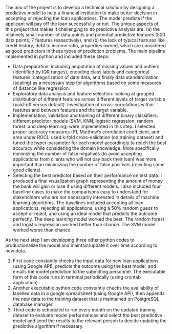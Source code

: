 The aim of the project is to develop a technical solution by designing a predictive model to help a financial institution to make better decision in accepting or rejecting the loan applications. The model predicts if the applicant will pay off the loan successfully or not. The unique aspects of this project that makes it challenging to do predictive analysis are: (a) the relatively small number of data points and potential predictive features (500 data points, 7 features respectively), and (b) the lack of typical features like credit history, debt to income ratio, properties owned, which are considered as good predictors in these types of prediction problems. The main pipeline implemented in python and included these steps: 

- Data preparation: including amputation of missing values and outliers (identified by IQR ranges), encoding class labels and categorical features, categorization of date data, and finally data standardization (scaling) as a necessary step for algorithms based on some measures of distance like regression.
- Exploratory data analysis and feature selection: looking at grouped distribution of different features across different  levels of target variable (paid-off versus default). Investigation of cross-correlations within features and between features and the target variable. 
- Implementation, validation and training of different binary classifiers: different predictor models (SVM, KNN, logistic regression, random forest, and deep learning) were implemented in this step. I selected proper accuracy measures (F1, Matthew’s correlation coefficient, and area under ROC), used k-fold cross-validation (on training dataset) and tuned the hyper-parameter for each model accordingly to reach the best accuracy while considering the domain knowledge. More specifically minimizing the number of false negatives (to avoid accepting applications from clients who will not pay back their loan) was more important than minimizing the number of false positives (rejecting some good clients). 
- Selecting the best predictor based on their performance on test data. I produced a final visualization graph representing the amount of money the bank will gain or lose if using different models. I also included four baseline cases to make the comparisons easy to understand for stakeholders who are not necessarily interested in details of machine learning algorithms. The baselines included accepting all loan applications, rejecting all applications, using a 50% random guess to accept or reject, and using an ideal model that predicts the outcome perfectly. 
The deep learning model worked the best. The random forest and logistic regression worked better than chance. The SVM model worked worse than chance. 

As the next step I am developing three other python codes to productionalize the model and maintain/update it over time according to new data. 
1. First code constantly checks the input data for new loan applications (using Google API), predicts the outcome using the best model, and emails the model prediction to the submitting personnel. The executable form of this code runs in terminal periodically (using crontab application) .
2. Another executable python code constantly checks the availability of labelled data in a google spreadsheet (using Google API), then appends the new data to the training dataset that is maintained on PostgreSQL database manager. 
3. Third code is scheduled to run every month on the updated training dataset to evaluate model performances and select the best predictive model and send the results to the relevant person to decide updating the predictive algorithm if necessary.

